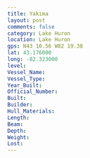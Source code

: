 ```yaml
---
title: Yakima
layout: post
comments: false
category: Lake Huron
location: Lake Huron
gps: N43 10.56 W82 19.38
lat: 43.176000
long: -82.323000
level:
Vessel_Name:
Vessel_Type:
Year_Built:
Official_Number:
Built:
Builder:
Hull_Materials:
Length:
Beam:
Depth:
Weight:
Lost:
---
```

